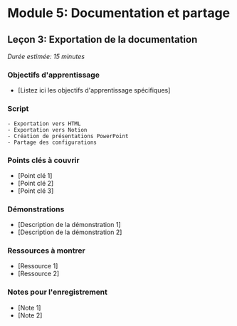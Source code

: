 # Module 5: Documentation et partage
## Leçon 3: Exportation de la documentation

*Durée estimée: 15 minutes*

### Objectifs d'apprentissage
- [Listez ici les objectifs d'apprentissage spécifiques]

### Script

```
- Exportation vers HTML
- Exportation vers Notion
- Création de présentations PowerPoint
- Partage des configurations
```

### Points clés à couvrir
- [Point clé 1]
- [Point clé 2]
- [Point clé 3]

### Démonstrations
- [Description de la démonstration 1]
- [Description de la démonstration 2]

### Ressources à montrer
- [Ressource 1]
- [Ressource 2]

### Notes pour l'enregistrement
- [Note 1]
- [Note 2]
